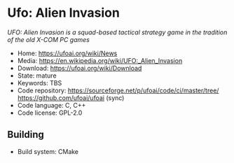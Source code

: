 # Ufo: Alien Invasion

_UFO: Alien Invasion is a squad-based tactical strategy game in the tradition of the old X-COM PC games_

- Home: https://ufoai.org/wiki/News
- Media: <https://en.wikipedia.org/wiki/UFO:_Alien_Invasion>
- Download: https://ufoai.org/wiki/Download
- State: mature
- Keywords: TBS 
- Code repository: https://sourceforge.net/p/ufoai/code/ci/master/tree/ https://github.com/ufoai/ufoai (sync)
- Code language: C, C++
- Code license: GPL-2.0

## Building

- Build system: CMake

